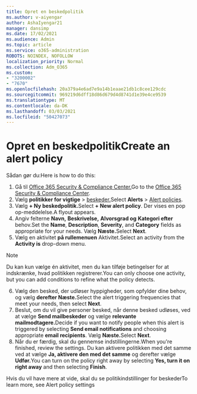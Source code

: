 ```yaml
---
title: Opret en beskedpolitik
ms.author: v-aiyengar
author: AshaIyengar21
manager: dansimp
ms.date: 17/02/2021
ms.audience: Admin
ms.topic: article
ms.service: o365-administration
ROBOTS: NOINDEX, NOFOLLOW
localization_priority: Normal
ms.collection: Adm_O365
ms.custom:
- "3200002"
- "7670"
ms.openlocfilehash: 20a379a4e6ad7e9a14b1eaae21db1c8cee129cdc
ms.sourcegitcommit: 969219d6dff18d86d679d4d8741d1e39e4ce9539
ms.translationtype: MT
ms.contentlocale: da-DK
ms.lasthandoff: 03/03/2021
ms.locfileid: "50427073"
---
```

# <a name="create-an-alert-policy"></a><span data-ttu-id="eba81-102">Opret en beskedpolitik</span><span class="sxs-lookup"><span data-stu-id="eba81-102">Create an alert policy</span></span>

<span data-ttu-id="eba81-103">Sådan gør du:</span><span class="sxs-lookup"><span data-stu-id="eba81-103">Here is how to do this:</span></span>

1. <span data-ttu-id="eba81-104">Gå til [Office 365 Security & Compliance Center.](https://go.microsoft.com/fwlink/p/?linkid=2077143)</span><span class="sxs-lookup"><span data-stu-id="eba81-104">Go to the [Office 365 Security & Compliance Center](https://go.microsoft.com/fwlink/p/?linkid=2077143).</span></span>
1. <span data-ttu-id="eba81-105">Vælg **politikker for vigtige**  >  [beskeder.](https://go.microsoft.com/fwlink/?linkid=2103208)</span><span class="sxs-lookup"><span data-stu-id="eba81-105">Select **Alerts** > [Alert policies](https://go.microsoft.com/fwlink/?linkid=2103208).</span></span>
1. <span data-ttu-id="eba81-106">Vælg **+ Ny beskedpolitik.**</span><span class="sxs-lookup"><span data-stu-id="eba81-106">Select **+ New alert policy**.</span></span> <span data-ttu-id="eba81-107">Der vises en pop op-meddelelse.</span><span class="sxs-lookup"><span data-stu-id="eba81-107">A flyout appears.</span></span>
1. <span data-ttu-id="eba81-108">Angiv felterne **Navn,** **Beskrivelse,** **Alvorsgrad og** **Kategori efter** behov.</span><span class="sxs-lookup"><span data-stu-id="eba81-108">Set the **Name**, **Description**, **Severity**, and **Category** fields as appropriate for your needs.</span></span> <span data-ttu-id="eba81-109">Vælg **Næste.**</span><span class="sxs-lookup"><span data-stu-id="eba81-109">Select **Next**.</span></span>
1. <span data-ttu-id="eba81-110">Vælg en aktivitet **på rullemenuen** Aktivitet.</span><span class="sxs-lookup"><span data-stu-id="eba81-110">Select an activity from the **Activity is** drop-down menu.</span></span>
> [!NOTE]
>  <span data-ttu-id="eba81-111">Du kan kun vælge én aktivitet, men du kan tilføje betingelser for at indskrænke, hvad politikken registrerer.</span><span class="sxs-lookup"><span data-stu-id="eba81-111">You can only choose one activity, but you can add conditions to refine what the policy detects.</span></span>
6. <span data-ttu-id="eba81-112">Vælg den besked, der udløser hyppigheder, som opfylder dine behov, og vælg **derefter Næste.**</span><span class="sxs-lookup"><span data-stu-id="eba81-112">Select the alert triggering frequencies that meet your needs, then select **Next**.</span></span>
7. <span data-ttu-id="eba81-113">Beslut, om du vil give personer besked, når denne besked udløses, ved at vælge **Send mailbeskeder** og vælge **relevante mailmodtagere.**</span><span class="sxs-lookup"><span data-stu-id="eba81-113">Decide if you want to notify people when this alert is triggered by selecting **Send email notifications** and choosing appropriate **email recipients**.</span></span> <span data-ttu-id="eba81-114">Vælg **Næste.**</span><span class="sxs-lookup"><span data-stu-id="eba81-114">Select **Next**.</span></span>
8. <span data-ttu-id="eba81-115">Når du er færdig, skal du gennemse indstillingerne.</span><span class="sxs-lookup"><span data-stu-id="eba81-115">When you're finished, review the settings.</span></span> <span data-ttu-id="eba81-116">Du kan aktivere politikken med det samme ved at vælge **Ja, aktivere den med det samme** og derefter vælge **Udfør.**</span><span class="sxs-lookup"><span data-stu-id="eba81-116">You can turn on the policy right away by selecting **Yes, turn it on right away** and then selecting **Finish**.</span></span>

<span data-ttu-id="eba81-117">Hvis du vil have mere at vide, skal du se politikindstillinger for beskeder</span><span class="sxs-lookup"><span data-stu-id="eba81-117">To learn more, see Alert policy settings</span></span>

